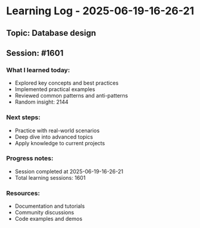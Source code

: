 # Learning Log - 2025-06-19-16-26-21

## Topic: Database design
## Session: #1601

### What I learned today:
- Explored key concepts and best practices
- Implemented practical examples  
- Reviewed common patterns and anti-patterns
- Random insight: 2144

### Next steps:
- Practice with real-world scenarios
- Deep dive into advanced topics
- Apply knowledge to current projects

### Progress notes:
- Session completed at 2025-06-19-16-26-21
- Total learning sessions: 1601

### Resources:
- Documentation and tutorials
- Community discussions
- Code examples and demos

